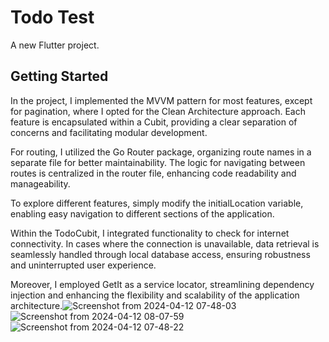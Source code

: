 # Todo Test

A new Flutter project.

## Getting Started
In the project, I implemented the MVVM pattern for most features, except for pagination, where I opted for the Clean Architecture approach. Each feature is encapsulated within a Cubit, providing a clear separation of concerns and facilitating modular development.

For routing, I utilized the Go Router package, organizing route names in a separate file for better maintainability. The logic for navigating between routes is centralized in the router file, enhancing code readability and manageability.

To explore different features, simply modify the initialLocation variable, enabling easy navigation to different sections of the application.

Within the TodoCubit, I integrated functionality to check for internet connectivity. In cases where the connection is unavailable, data retrieval is seamlessly handled through local database access, ensuring robustness and uninterrupted user experience.

Moreover, I employed GetIt as a service locator, streamlining dependency injection and enhancing the flexibility and scalability of the application architecture.![Screenshot from 2024-04-12 07-48-03](https://github.com/abdallh1999/todo/assets/96979660/82134250-de09-4cfb-8dce-3a1ec19fa2a3)
![Screenshot from 2024-04-12 08-07-59](https://github.com/abdallh1999/todo/assets/96979660/bd63d2c2-f1a2-47d1-b21f-a8292a08b4a0)
![Screenshot from 2024-04-12 07-48-22](https://github.com/abdallh1999/todo/assets/96979660/adeddfc9-3a5c-4f48-945e-d3acb8fcdc7e)


